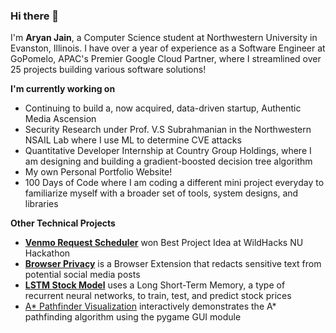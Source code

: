 ### Hi there 👋

I'm **Aryan Jain**, a Computer Science student at Northwestern University in Evanston, Illinois. I have over a year of experience as a Software Engineer at GoPomelo, APAC's Premier Google Cloud Partner, where I streamlined over 25 projects building various software solutions! 

**I'm currently working on** 
- Continuing to build a, now acquired, data-driven startup, Authentic Media Ascension
- Security Research under Prof. V.S Subrahmanian in the Northwestern NSAIL Lab where I use ML to determine CVE attacks
- Quantitative Developer Internship at Country Group Holdings, where I am designing and building a gradient-boosted decision tree algorithm
- My own Personal Portfolio Website!
- 100 Days of Code where I am coding a different mini project everyday to familiarize myself with a broader set of tools, system designs, and libraries

**Other Technical Projects**
- [**Venmo Request Scheduler**](https://github.com/mikeluvin/venmo-scheduler) won Best Project Idea at WildHacks NU Hackathon
- [**Browser Privacy**](https://github.com/aryanjainnu/dataprivacy) is a Browser Extension that redacts sensitive text from potential social media posts
- [**LSTM Stock Model**](https://github.com/aryanjainnu/stock_lstm) uses a Long Short-Term Memory, a type of recurrent neural networks, to train, test, and predict stock prices
- [A* Pathfinder Visualization](https://github.com/aryanjainnu/Pathfinder) interactively demonstrates the A* pathfinding algorithm using the pygame GUI module

<!--
**aryanjainnu/aryanjainnu** is a ✨ _special_ ✨ repository because its `README.md` (this file) appears on your GitHub profile.

Here are some ideas to get you started:

- 🔭 I’m currently working on ...
- 🌱 I’m currently learning ...
- 👯 I’m looking to collaborate on ...
- 🤔 I’m looking for help with ...
- 💬 Ask me about ...
- 📫 How to reach me: ...
- 😄 Pronouns: ...
- ⚡ Fun fact: ...
-->
